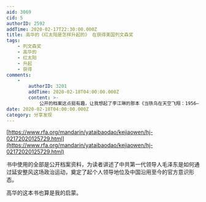 ```yaml
---
aid: 3069
cid: 5
authorID: 2592
addTime: 2020-02-17T22:30:00.000Z
title: 高华的《红太阳是怎样升起的》 在获得美国列文森奖
tags:
    - 列文森奖
    - 高华的
    - 红太阳
    - 升起
    - 获得
comments:
    -
        authorID: 3201
        addTime: 2020-02-18T04:00:00.000Z
        content: >-
            公开的档案这点挺有趣，让我想起了李江琳的那本《当铁鸟在天空飞翔：1956—1962青藏高原上的秘密战争》，也是用的公开的资料甚至是当地的新闻进行的研究。这也侧面说明了中共对自己的丑事其实很多都没有遮掩，有时候甚至拿来作为正面宣传材料。我估计我们的后人总结当今墙内的宣传口新闻，也能为后代整理出一部当今中共网络洗脑宣传的历史文献。高华的作品文字过于平实，只能当作研究材料来看。费正清中国研究中心几个大佬的著作在文笔这块比高华的要优美不少。说得不客气一点，他里面引用的老毛自己写的东西都比高华的文笔要好。
date: 2020-02-18T04:00:00.000Z
category: 分享发现
---
```


[https://www.rfa.org/mandarin/yataibaodao/kejiaowen/hj-02172020125729.html](https://www.rfa.org/mandarin/yataibaodao/kejiaowen/hj-02172020125729.html)

书中使用的全部是公开档案资料，为读者讲述了中共第一代领导人毛泽东是如何通过延安整风这场政治运动，奠定了起个人领导地位及中国沿用至今的官方意识形态。

高华的这本书也算是我的启蒙。
